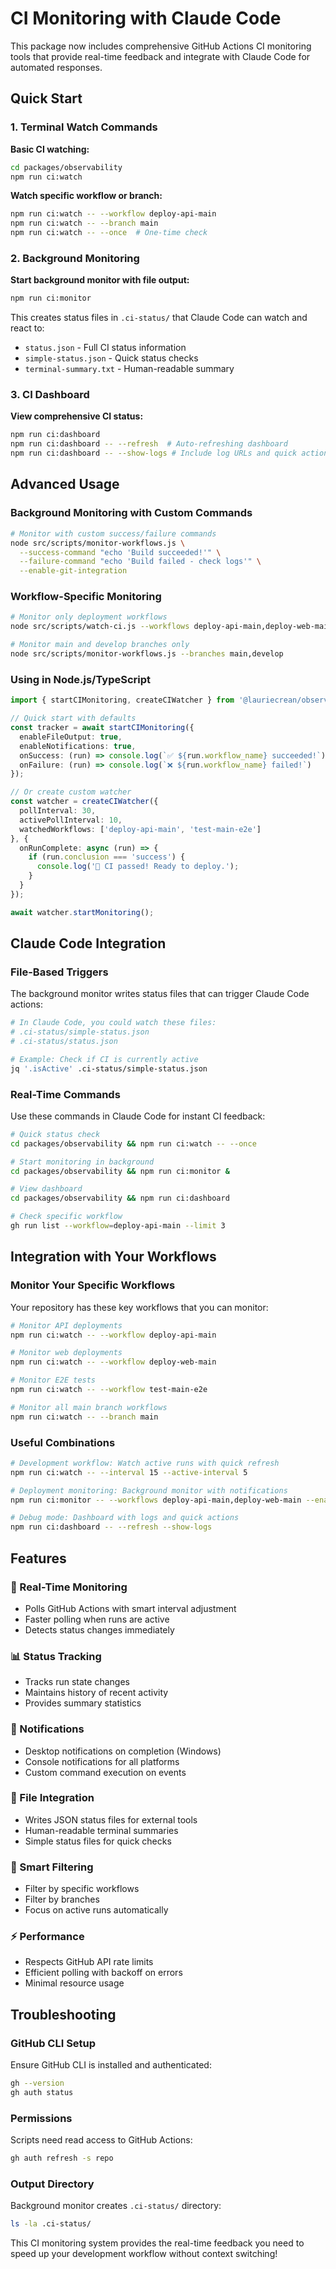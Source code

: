 # CI Monitoring with Claude Code

This package now includes comprehensive GitHub Actions CI monitoring tools that provide real-time feedback and integrate with Claude Code for automated responses.

## Quick Start

### 1. Terminal Watch Commands

**Basic CI watching:**
```bash
cd packages/observability
npm run ci:watch
```

**Watch specific workflow or branch:**
```bash
npm run ci:watch -- --workflow deploy-api-main
npm run ci:watch -- --branch main
npm run ci:watch -- --once  # One-time check
```

### 2. Background Monitoring

**Start background monitor with file output:**
```bash
npm run ci:monitor
```

This creates status files in `.ci-status/` that Claude Code can watch and react to:
- `status.json` - Full CI status information
- `simple-status.json` - Quick status checks  
- `terminal-summary.txt` - Human-readable summary

### 3. CI Dashboard

**View comprehensive CI status:**
```bash
npm run ci:dashboard
npm run ci:dashboard -- --refresh  # Auto-refreshing dashboard
npm run ci:dashboard -- --show-logs # Include log URLs and quick actions
```

## Advanced Usage

### Background Monitoring with Custom Commands

```bash
# Monitor with custom success/failure commands
node src/scripts/monitor-workflows.js \
  --success-command "echo 'Build succeeded!'" \
  --failure-command "echo 'Build failed - check logs'" \
  --enable-git-integration
```

### Workflow-Specific Monitoring

```bash
# Monitor only deployment workflows
node src/scripts/watch-ci.js --workflows deploy-api-main,deploy-web-main

# Monitor main and develop branches only
node src/scripts/monitor-workflows.js --branches main,develop
```

### Using in Node.js/TypeScript

```typescript
import { startCIMonitoring, createCIWatcher } from '@lauriecrean/observability';

// Quick start with defaults
const tracker = await startCIMonitoring({
  enableFileOutput: true,
  enableNotifications: true,
  onSuccess: (run) => console.log(`✅ ${run.workflow_name} succeeded!`),
  onFailure: (run) => console.log(`❌ ${run.workflow_name} failed!`)
});

// Or create custom watcher
const watcher = createCIWatcher({
  pollInterval: 30,
  activePollInterval: 10,
  watchedWorkflows: ['deploy-api-main', 'test-main-e2e']
}, {
  onRunComplete: async (run) => {
    if (run.conclusion === 'success') {
      console.log('🎉 CI passed! Ready to deploy.');
    }
  }
});

await watcher.startMonitoring();
```

## Claude Code Integration

### File-Based Triggers

The background monitor writes status files that can trigger Claude Code actions:

```bash
# In Claude Code, you could watch these files:
# .ci-status/simple-status.json
# .ci-status/status.json

# Example: Check if CI is currently active
jq '.isActive' .ci-status/simple-status.json
```

### Real-Time Commands

Use these commands in Claude Code for instant CI feedback:

```bash
# Quick status check
cd packages/observability && npm run ci:watch -- --once

# Start monitoring in background
cd packages/observability && npm run ci:monitor &

# View dashboard
cd packages/observability && npm run ci:dashboard

# Check specific workflow
gh run list --workflow=deploy-api-main --limit 3
```

## Integration with Your Workflows

### Monitor Your Specific Workflows

Your repository has these key workflows that you can monitor:

```bash
# Monitor API deployments
npm run ci:watch -- --workflow deploy-api-main

# Monitor web deployments  
npm run ci:watch -- --workflow deploy-web-main

# Monitor E2E tests
npm run ci:watch -- --workflow test-main-e2e

# Monitor all main branch workflows
npm run ci:watch -- --branch main
```

### Useful Combinations

```bash
# Development workflow: Watch active runs with quick refresh
npm run ci:watch -- --interval 15 --active-interval 5

# Deployment monitoring: Background monitor with notifications
npm run ci:monitor -- --workflows deploy-api-main,deploy-web-main --enable-notifications

# Debug mode: Dashboard with logs and quick actions
npm run ci:dashboard -- --refresh --show-logs
```

## Features

### 🔄 Real-Time Monitoring
- Polls GitHub Actions with smart interval adjustment
- Faster polling when runs are active
- Detects status changes immediately

### 📊 Status Tracking  
- Tracks run state changes
- Maintains history of recent activity
- Provides summary statistics

### 🔔 Notifications
- Desktop notifications on completion (Windows)
- Console notifications for all platforms
- Custom command execution on events

### 📁 File Integration
- Writes JSON status files for external tools
- Human-readable terminal summaries
- Simple status files for quick checks

### 🎯 Smart Filtering
- Filter by specific workflows
- Filter by branches
- Focus on active runs automatically

### ⚡ Performance
- Respects GitHub API rate limits
- Efficient polling with backoff on errors
- Minimal resource usage

## Troubleshooting

### GitHub CLI Setup
Ensure GitHub CLI is installed and authenticated:
```bash
gh --version
gh auth status
```

### Permissions
Scripts need read access to GitHub Actions:
```bash
gh auth refresh -s repo
```

### Output Directory
Background monitor creates `.ci-status/` directory:
```bash
ls -la .ci-status/
```

This CI monitoring system provides the real-time feedback you need to speed up your development workflow without context switching!